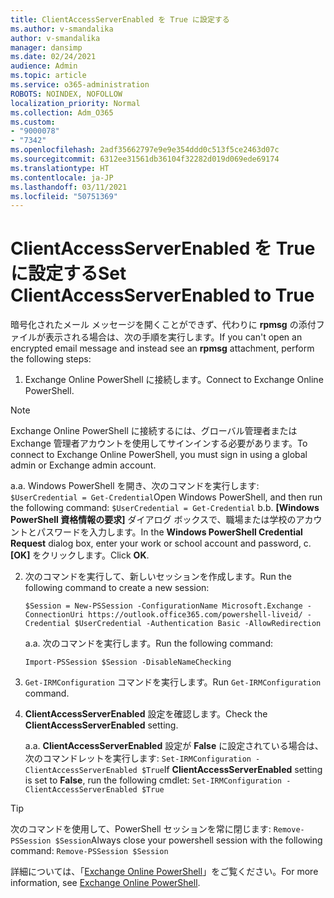 ```yaml
---
title: ClientAccessServerEnabled を True に設定する
ms.author: v-smandalika
author: v-smandalika
manager: dansimp
ms.date: 02/24/2021
audience: Admin
ms.topic: article
ms.service: o365-administration
ROBOTS: NOINDEX, NOFOLLOW
localization_priority: Normal
ms.collection: Adm_O365
ms.custom:
- "9000078"
- "7342"
ms.openlocfilehash: 2adf35662797e9e9e354ddd0c513f5ce2463d07c
ms.sourcegitcommit: 6312ee31561db36104f32282d019d069ede69174
ms.translationtype: HT
ms.contentlocale: ja-JP
ms.lasthandoff: 03/11/2021
ms.locfileid: "50751369"
---
```

# <a name="set-clientaccessserverenabled-to-true"></a><span data-ttu-id="75276-102">ClientAccessServerEnabled を True に設定する</span><span class="sxs-lookup"><span data-stu-id="75276-102">Set ClientAccessServerEnabled to True</span></span>

<span data-ttu-id="75276-103">暗号化されたメール メッセージを開くことができず、代わりに **rpmsg** の添付ファイルが表示される場合は、次の手順を実行します。</span><span class="sxs-lookup"><span data-stu-id="75276-103">If you can't open an encrypted email message and instead see an **rpmsg** attachment, perform the following steps:</span></span>

1. <span data-ttu-id="75276-104">Exchange Online PowerShell に接続します。</span><span class="sxs-lookup"><span data-stu-id="75276-104">Connect to Exchange Online PowerShell.</span></span>

> [!NOTE]
> <span data-ttu-id="75276-105">Exchange Online PowerShell に接続するには、グローバル管理者または Exchange 管理者アカウントを使用してサインインする必要があります。</span><span class="sxs-lookup"><span data-stu-id="75276-105">To connect to Exchange Online PowerShell, you must sign in using a global admin or Exchange admin account.</span></span>

   <span data-ttu-id="75276-106">a.</span><span class="sxs-lookup"><span data-stu-id="75276-106">a.</span></span> <span data-ttu-id="75276-107">Windows PowerShell を開き、次のコマンドを実行します: `$UserCredential = Get-Credential`</span><span class="sxs-lookup"><span data-stu-id="75276-107">Open Windows PowerShell, and then run the following command: `$UserCredential = Get-Credential`</span></span>
<span data-ttu-id="75276-108">b.</span><span class="sxs-lookup"><span data-stu-id="75276-108">b.</span></span> <span data-ttu-id="75276-109">**[Windows PowerShell 資格情報の要求]** ダイアログ ボックスで、職場または学校のアカウントとパスワードを入力します。</span><span class="sxs-lookup"><span data-stu-id="75276-109">In the **Windows PowerShell Credential Request** dialog box, enter your work or school account and password, c.</span></span> <span data-ttu-id="75276-110">**[OK]** をクリックします。</span><span class="sxs-lookup"><span data-stu-id="75276-110">Click **OK**.</span></span> 

2. <span data-ttu-id="75276-111">次のコマンドを実行して、新しいセッションを作成します。</span><span class="sxs-lookup"><span data-stu-id="75276-111">Run the following command to create a new session:</span></span>

    `$Session = New-PSSession -ConfigurationName Microsoft.Exchange -ConnectionUri https://outlook.office365.com/powershell-liveid/ -Credential $UserCredential -Authentication Basic -AllowRedirection`

    <span data-ttu-id="75276-112">a.</span><span class="sxs-lookup"><span data-stu-id="75276-112">a.</span></span> <span data-ttu-id="75276-113">次のコマンドを実行します。</span><span class="sxs-lookup"><span data-stu-id="75276-113">Run the following command:</span></span>
    
    `Import-PSSession $Session -DisableNameChecking`

3. <span data-ttu-id="75276-114">`Get-IRMConfiguration` コマンドを実行します。</span><span class="sxs-lookup"><span data-stu-id="75276-114">Run `Get-IRMConfiguration` command.</span></span>

4. <span data-ttu-id="75276-115">**ClientAccessServerEnabled** 設定を確認します。</span><span class="sxs-lookup"><span data-stu-id="75276-115">Check the **ClientAccessServerEnabled** setting.</span></span> 

    <span data-ttu-id="75276-116">a.</span><span class="sxs-lookup"><span data-stu-id="75276-116">a.</span></span> <span data-ttu-id="75276-117">**ClientAccessServerEnabled** 設定が **False** に設定されている場合は、次のコマンドレットを実行します: `Set-IRMConfiguration -ClientAccessServerEnabled $True`</span><span class="sxs-lookup"><span data-stu-id="75276-117">If **ClientAccessServerEnabled** setting is set to **False**, run the following cmdlet: `Set-IRMConfiguration -ClientAccessServerEnabled $True`</span></span>

> [!TIP]
> <span data-ttu-id="75276-118">次のコマンドを使用して、PowerShell セッションを常に閉じます: `Remove-PSSession $Session`</span><span class="sxs-lookup"><span data-stu-id="75276-118">Always close your powershell session with the following command: `Remove-PSSession $Session`</span></span>

<span data-ttu-id="75276-119">詳細については、「[Exchange Online PowerShell](https://docs.microsoft.com/powershell/exchange/connect-to-exchange-online-powershell)」をご覧ください。</span><span class="sxs-lookup"><span data-stu-id="75276-119">For more information, see [Exchange Online PowerShell](https://docs.microsoft.com/powershell/exchange/connect-to-exchange-online-powershell).</span></span>


